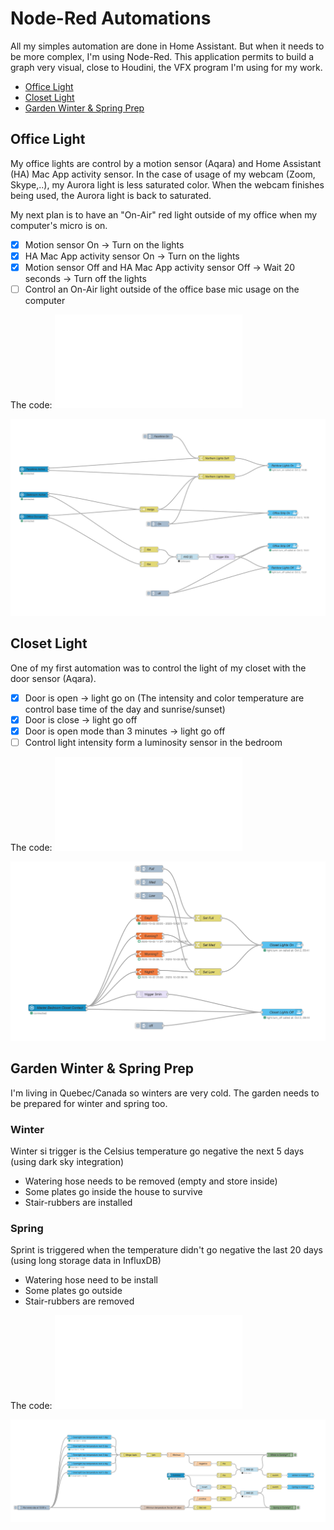 # Node-Red Automations #

All my simples automation are done in Home Assistant. But when it needs to be more complex, I'm using Node-Red. 
This application permits to build a graph very visual, close to Houdini, the VFX program I'm using for my work.

- [Office Light](#office-light)
- [Closet Light](#closet-light)
- [Garden Winter & Spring Prep](#garden-winter--spring-prep)

## Office Light ##
My office lights are control by a motion sensor (Aqara) and Home Assistant (HA) Mac App activity sensor. 
In the case of usage of my webcam (Zoom, Skype,..), my Aurora light is less saturated color. When the webcam finishes being used, the Aurora light is back to saturated.

My next plan is to have an "On-Air" red light outside of my office when my computer's micro is on.  
- [x] Motion sensor On -> Turn on the lights
- [x] HA Mac App activity sensor On -> Turn on the lights
- [x] Motion sensor Off and HA Mac App activity sensor Off -> Wait 20 seconds -> Turn off the lights
- [ ] Control an On-Air light outside of the office base mic usage on the computer

The code: ![Office Light Json](officeLight.json)

![Office Light Graph](officeLight.png)


## Closet Light ##

One of my first automation was to control the light of my closet with the door sensor (Aqara).
- [x] Door is open -> light go on
	(The intensity and color temperature are control base time of the day and sunrise/sunset)
- [x]  Door is close -> light go off 
- [x]  Door is open mode than 3 minutes -> light go off 
- [ ] Control light intensity form a luminosity sensor in the bedroom

The code: ![Closet Light Json](closetLight.json)

![Closet Light Graph](closetLight.png)


## Garden Winter & Spring Prep ##

I'm living in Quebec/Canada so winters are very cold. 
The garden needs to be prepared for winter and spring too.

### Winter ###
Winter si trigger is the Celsius temperature go negative the next  5 days (using dark sky integration)
- Watering hose needs to be removed (empty and store inside)
- Some plates go inside the house to survive
- Stair-rubbers are installed

### Spring ###
Sprint is triggered when the temperature didn't go negative the last 20 days (using long storage data in InfluxDB)
- Watering hose need to be install
- Some plates go outside
- Stair-rubbers are removed

The code: ![Closet Light Json](gardenWinterSpringPrep.json)

![Closet Light Graph](gardenWinterSpringPrep.png)
